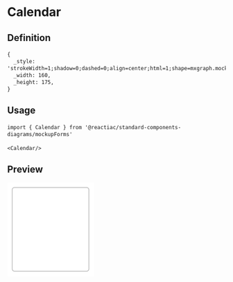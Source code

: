 # Calendar

## Definition

```
{
  _style: 'strokeWidth=1;shadow=0;dashed=0;align=center;html=1;shape=mxgraph.mockup.forms.rrect;rSize=5;strokeColor=#999999;fillColor=#ffffff;',
  _width: 160,
  _height: 175,
}
```

## Usage

```
import { Calendar } from '@reactiac/standard-components-diagrams/mockupForms'

<Calendar/>
```

## Preview

<img src="./calendar.png" width="200"/>
